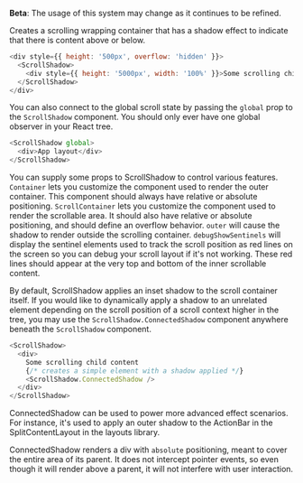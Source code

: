 **Beta**: The usage of this system may change as it continues to be refined.

Creates a scrolling wrapping container that has a shadow effect to indicate that there is content above or below.

```js
<div style={{ height: '500px', overflow: 'hidden' }}>
  <ScrollShadow>
    <div style={{ height: '5000px', width: '100%' }}>Some scrolling child content</div>
  </ScrollShadow>
</div>
```

You can also connect to the global scroll state by passing the `global` prop to the `ScrollShadow` component. You should only ever have one global observer in your React tree.

```js static
<ScrollShadow global>
  <div>App layout</div>
</ScrollShadow>
```

You can supply some props to ScrollShadow to control various features. `Container` lets you customize the component used to render the outer container. This component should always have relative or absolute positioning. `ScrollContainer` lets you customize the component used to render the scrollable area. It should also have relative or absolute positioning, and should define an overflow behavior. `outer` will cause the shadow to render outside the scrolling container. `debugShowSentinels` will display the sentinel elements used to track the scroll position as red lines on the screen so you can debug your scroll layout if it's not working. These red lines should appear at the very top and bottom of the inner scrollable content.

By default, ScrollShadow applies an inset shadow to the scroll container itself. If you would like to dynamically apply a shadow to an unrelated element depending on the scroll position of a scroll context higher in the tree, you may use the `ScrollShadow.ConnectedShadow` component anywhere beneath the `ScrollShadow` component.

```js static
<ScrollShadow>
  <div>
    Some scrolling child content
    {/* creates a simple element with a shadow applied */}
    <ScrollShadow.ConnectedShadow />
  </div>
</ScrollShadow>
```

ConnectedShadow can be used to power more advanced effect scenarios. For instance, it's used to apply an outer shadow to the ActionBar in the SplitContentLayout in the layouts library.

ConnectedShadow renders a div with `absolute` positioning, meant to cover the entire area of its parent. It does not intercept pointer events, so even though it will render above a parent, it will not interfere with user interaction.
